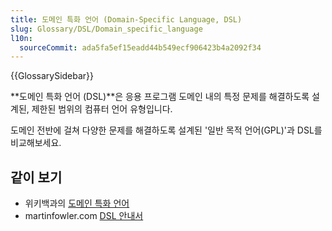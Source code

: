 ```yaml
---
title: 도메인 특화 언어 (Domain-Specific Language, DSL)
slug: Glossary/DSL/Domain_specific_language
l10n:
  sourceCommit: ada5fa5ef15eadd44b549ecf906423b4a2092f34
---
```


{{GlossarySidebar}}

**도메인 특화 언어 (DSL)**은 응용 프로그램 도메인 내의 특정 문제를 해결하도록 설계된, 제한된 범위의 컴퓨터 언어 유형입니다.

도메인 전반에 걸쳐 다양한 문제를 해결하도록 설계된 '일반 목적 언어(GPL)'과 DSL를 비교해보세요.

## 같이 보기

- 위키백과의 [도메인 특화 언어](https://en.wikipedia.org/wiki/Domain-specific_language)
- martinfowler.com [DSL 안내서](https://martinfowler.com/dsl.html)
